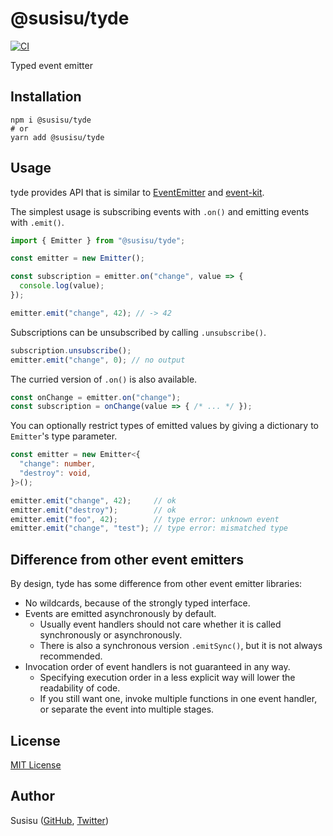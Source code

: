 # @susisu/tyde

[![CI](https://github.com/susisu/tyde/workflows/CI/badge.svg)](https://github.com/susisu/tyde/actions?query=workflow%3ACI)

Typed event emitter

## Installation
``` shell
npm i @susisu/tyde
# or
yarn add @susisu/tyde
```

## Usage
tyde provides API that is similar to [EventEmitter](https://nodejs.org/api/events.html) and [event-kit](https://github.com/atom/event-kit).

The simplest usage is subscribing events with `.on()` and emitting events with `.emit()`.

``` typescript
import { Emitter } from "@susisu/tyde";

const emitter = new Emitter();

const subscription = emitter.on("change", value => {
  console.log(value);
});

emitter.emit("change", 42); // -> 42
```

Subscriptions can be unsubscribed by calling `.unsubscribe()`.

``` typescript
subscription.unsubscribe();
emitter.emit("change", 0); // no output
```

The curried version of `.on()` is also available.

``` typescript
const onChange = emitter.on("change");
const subscription = onChange(value => { /* ... */ });
```

You can optionally restrict types of emitted values by giving a dictionary to `Emitter`'s type parameter.

``` typescript
const emitter = new Emitter<{
  "change": number,
  "destroy": void,
}>();

emitter.emit("change", 42);     // ok
emitter.emit("destroy");        // ok
emitter.emit("foo", 42);        // type error: unknown event
emitter.emit("change", "test"); // type error: mismatched type
```

## Difference from other event emitters
By design, tyde has some difference from other event emitter libraries:

- No wildcards, because of the strongly typed interface.
- Events are emitted asynchronously by default.
  - Usually event handlers should not care whether it is called synchronously or asynchronously.
  - There is also a synchronous version `.emitSync()`, but it is not always recommended.
- Invocation order of event handlers is not guaranteed in any way.
  - Specifying execution order in a less explicit way will lower the readability of code.
  - If you still want one, invoke multiple functions in one event handler, or separate the event into multiple stages.

## License
[MIT License](http://opensource.org/licenses/mit-license.php)

## Author
Susisu ([GitHub](https://github.com/susisu), [Twitter](https://twitter.com/susisu2413))
